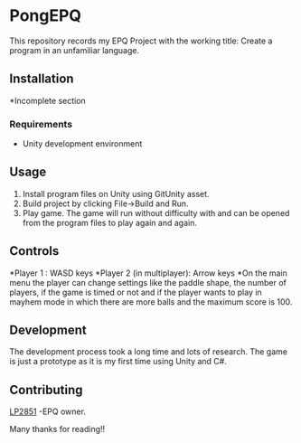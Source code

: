 # PongEPQ
This repository records my EPQ Project with the working title: Create a program in an unfamiliar language.

## Installation
*Incomplete section

### Requirements
* Unity development environment

## Usage
1. Install program files on Unity using GitUnity asset.
2. Build project by clicking File->Build and Run.
3. Play game.
The game will run without difficulty with and can be opened from the program files to play again and again.

## Controls
*Player 1                 :  WASD keys
*Player 2 (in multiplayer):  Arrow keys
*On the main menu the player can change settings like the paddle shape, the number of players, if the game is timed or not and if the player wants to play in mayhem mode in which there are more balls and the maximum score is 100. 

## Development
The development process took a long time and lots of research. The game is just a prototype as it is my first time using Unity and C#.

## Contributing
[LP2851](https://github.com/LP2851)
-EPQ owner.


Many thanks for reading!!

